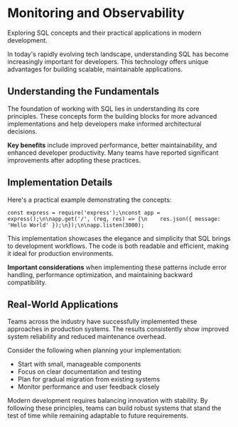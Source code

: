 # Monitoring and Observability

Exploring SQL concepts and their practical applications in modern development.

In today's rapidly evolving tech landscape, understanding SQL has become increasingly important for developers. This technology offers unique advantages for building scalable, maintainable applications.

## Understanding the Fundamentals

The foundation of working with SQL lies in understanding its core principles. These concepts form the building blocks for more advanced implementations and help developers make informed architectural decisions.

**Key benefits** include improved performance, better maintainability, and enhanced developer productivity. Many teams have reported significant improvements after adopting these practices.

## Implementation Details

Here's a practical example demonstrating the concepts:

<pre><code>const express = require('express');\nconst app = express();\n\napp.get('/', (req, res) => {\n    res.json({ message: 'Hello World' });\n});\n\napp.listen(3000);</code></pre>

This implementation showcases the elegance and simplicity that SQL brings to development workflows. The code is both readable and efficient, making it ideal for production environments.

**Important considerations** when implementing these patterns include error handling, performance optimization, and maintaining backward compatibility.

## Real-World Applications

Teams across the industry have successfully implemented these approaches in production systems. The results consistently show improved system reliability and reduced maintenance overhead.

Consider the following when planning your implementation:

- Start with small, manageable components
- Focus on clear documentation and testing
- Plan for gradual migration from existing systems
- Monitor performance and user feedback closely

Modern development requires balancing innovation with stability. By following these principles, teams can build robust systems that stand the test of time while remaining adaptable to future requirements.
